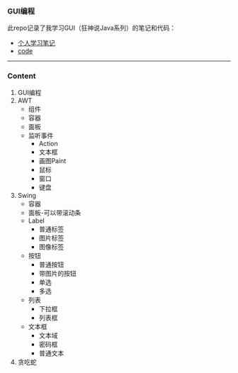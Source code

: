 ### GUI编程

此repo记录了我学习GUI（狂神说Java系列）的笔记和代码：

- [个人学习笔记](https://github.com/Zidiefeng/GUI_study/blob/master/doc)
- [code](https://github.com/Zidiefeng/GUI_study/tree/master/src/com/kaitan) 

---

### Content

1. GUI编程
2. AWT
    - 组件
    - 容器
    - 面板
    - 监听事件
        - Action
        - 文本框
        - 画图Paint
        - 鼠标
        - 窗口
        - 键盘
3. Swing
    - 容器
    - 面板-可以带滚动条
    - Label
        - 普通标签
        - 图片标签
        - 图像标签
    - 按钮
        - 普通按钮
        - 带图片的按钮
        - 单选
        - 多选
    - 列表
        - 下拉框
        - 列表框
    - 文本框
        - 文本域
        - 密码框
        - 普通文本
4. 贪吃蛇
